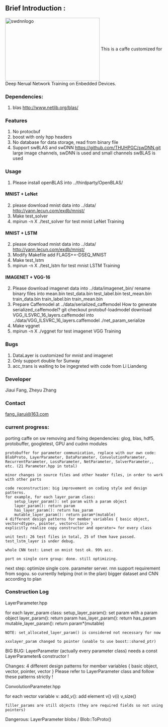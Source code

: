 ## Brief Introduction :
<img src="https://github.com/feifeibear/SWCaffe/blob/master/swdnnlogo.png" width = "300" height = "200" alt="swdnnlogo" align=center />
This is a caffe customized for Deep Nerual Network Training on Enbedded Devices.

### Dependencies:
1. blas
http://www.netlib.org/blas/

### Features
1. No protocbuf
2. boost with only hpp headers
3. No database for data storage, read from binary file
4. Support swBLAS and swDNN
https://github.com/THUHPGC/swDNN.git
large image channels, swDNN is used and small channels swBLAS is used

### Usage
1. Please install openBLAS into
../thirdparty/OpenBLAS/
#### MNIST + LeNet
2. please download mnist data into ../data/
http://yann.lecun.com/exdb/mnist/
2. Make test_solver
3. mpirun -n X ./test_solver for test mnist LeNet Training
#### MNIST + LSTM
2. please download mnist data into ../data/
http://yann.lecun.com/exdb/mnist/
3. Modify Makefile add
FLAGS+=-DSEQ_MNIST
2. Make test_lstm
3. mpirun -n X ./test_lstm for test mnist LSTM Training
#### IMAGENET + VGG-16
2. Please download imagenet data into ../data/imagenet_bin/
rename binary files into
    mean.bin
    test_data.bin
    test_label.bin
    test_mean.bin
    train_data.bin
    train_label.bin
    train_mean.bin
3. Prepare Caffemodel at ../data/serialized_caffemodel
  How to generate serialized_caffemodel?
  git checkout protobuf-loadmodel
  download VGG_ILSVRC_16_layers.caffemodel into ../data/VGG_ILSVRC_16_layers.caffemodel
  ./net_param_serialize
4. Make vggnet
5. mpirun -n X ./vggnet for test imagenet VGG Training


### Bugs
1. DataLayer is customized for mnist and imagenet
3. Only support double for Sunway
5. acc_trans is waiting to be ingegreted with code from Li Liandeng

### Developer
Jiaui Fang, Zheyu Zhang

### Contact
fang_jiarui@163.com

### current progress:
porting caffe on sw
	removing and fixing dependencies: glog, blas, hdf5, protobuffer, googletest, GPU and cudnn modules

	protobuffer for parameter communication, replace with our own code: BlobProto, LayerParameter, DataParameter, ConvolutionParameter, RecurrentParameter, LossParameter, NetParameter, SolverParameter,, etc. (21 Parameter.hpp in total)

	minor changes in source files and other header files, in order to work with other parts

	code reconstruction: big improvement on coding style and design patterns. 
	for example, for each layer_param class:
		setup_layer_param(): set param with a param object
		layer_param(): return param
		has_layer_param(): return has_param
		mutable_layer_param(): return param*(mutable)
	4 different design patterns for member variables { basic object, vector<dtype>, pointer, vector<class> }
	explicitly realize copy constructor and operator= for every class

	unit test: 26 test files in total, 25 of them have passed. test_lstm_layer is under debug.

	whole CNN test: Lenet on mnist test ok. 99% acc.

	port on single core group: done. still optimizing.

next step:
	optimize single core.
	parameter server.
	rnn support requirement from sogou. so currently helping (not in the plan)
	bigger dataset and CNN according to plan

### Construction Log 
LayerParameter.hpp

for each layer_param class:
	setup_layer_param(): set param with a param object
	layer_param(): return param
	has_layer_param(): return has_param
	mutable_layer_param(): return param*(mutable)

	NOTE: set_allocated_layer_param() is considered not necessary for now

	xxxlayer_param changed to pointer (unable to use boost::shared_ptr)

BIG BUG: LayerParameter (actually every parameter class) needs a const LayerParameter& constructor !

Changes: 4 different design patterns for member variables { basic object, vector<dtype>, pointer, vector<class> }
Please refer to LayerParameter class and follow these patterns strictly !


ConvolutionParameter.hpp

for each vector variable v:
	add_v(): add element
	v()
	v(i)
	v_size()

	filler_params are still objects (they are required fields so not using pointers)


Dangerous:
LayerParameter blobs / Blob::ToProto()
